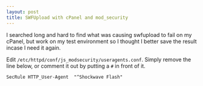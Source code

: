 ```yaml
---
layout: post
title: SWFUpload with cPanel and mod_security
---
```

I searched long and hard to find what was causing swfupload to fail on my cPanel, but work on my test environment so I thought I better save the result incase I need it again.

<!--break-->

Edit `/etc/httpd/conf/js_modsecurity/useragents.conf`.  Simply remove the line below, or comment it out by putting a `#` in front of it.

```
SecRule HTTP_User-Agent  "^Shockwave Flash"
```
